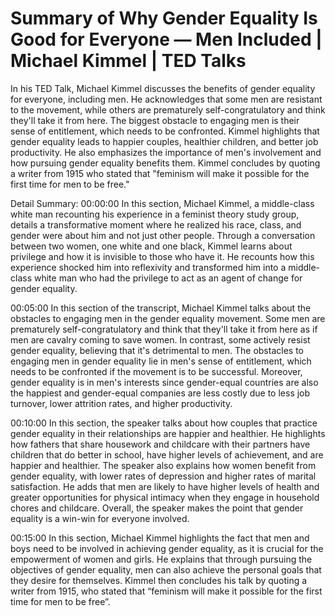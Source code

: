 # Summary of Why Gender Equality Is Good for Everyone — Men Included | Michael Kimmel | TED Talks

In his TED Talk, Michael Kimmel discusses the benefits of gender equality for everyone, including men. He acknowledges that some men are resistant to the movement, while others are prematurely self-congratulatory and think they'll take it from here. The biggest obstacle to engaging men is their sense of entitlement, which needs to be confronted. Kimmel highlights that gender equality leads to happier couples, healthier children, and better job productivity. He also emphasizes the importance of men's involvement and how pursuing gender equality benefits them. Kimmel concludes by quoting a writer from 1915 who stated that "feminism will make it possible for the first time for men to be free."

Detail Summary: 
00:00:00
In this section, Michael Kimmel, a middle-class white man recounting his experience in a feminist theory study group, details a transformative moment where he realized his race, class, and gender were about him and not just other people. Through a conversation between two women, one white and one black, Kimmel learns about privilege and how it is invisible to those who have it. He recounts how this experience shocked him into reflexivity and transformed him into a middle-class white man who had the privilege to act as an agent of change for gender equality.

00:05:00
In this section of the transcript, Michael Kimmel talks about the obstacles to engaging men in the gender equality movement. Some men are prematurely self-congratulatory and think that they'll take it from here as if men are cavalry coming to save women. In contrast, some actively resist gender equality, believing that it's detrimental to men. The obstacles to engaging men in gender equality lie in men's sense of entitlement, which needs to be confronted if the movement is to be successful. Moreover, gender equality is in men's interests since gender-equal countries are also the happiest and gender-equal companies are less costly due to less job turnover, lower attrition rates, and higher productivity.

00:10:00
In this section, the speaker talks about how couples that practice gender equality in their relationships are happier and healthier. He highlights how fathers that share housework and childcare with their partners have children that do better in school, have higher levels of achievement, and are happier and healthier. The speaker also explains how women benefit from gender equality, with lower rates of depression and higher rates of marital satisfaction. He adds that men are likely to have higher levels of health and greater opportunities for physical intimacy when they engage in household chores and childcare. Overall, the speaker makes the point that gender equality is a win-win for everyone involved.

00:15:00
In this section, Michael Kimmel highlights the fact that men and boys need to be involved in achieving gender equality, as it is crucial for the empowerment of women and girls. He explains that through pursuing the objectives of gender equality, men can also achieve the personal goals that they desire for themselves. Kimmel then concludes his talk by quoting a writer from 1915, who stated that “feminism will make it possible for the first time for men to be free”.

